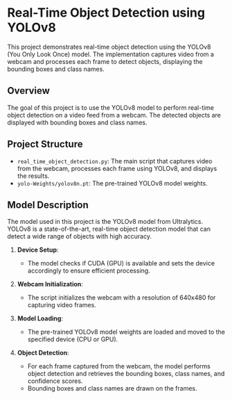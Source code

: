 # Real-Time Object Detection using YOLOv8

This project demonstrates real-time object detection using the YOLOv8 (You Only Look Once) model. The implementation captures video from a webcam and processes each frame to detect objects, displaying the bounding boxes and class names.

## Overview

The goal of this project is to use the YOLOv8 model to perform real-time object detection on a video feed from a webcam. The detected objects are displayed with bounding boxes and class names.

## Project Structure

- `real_time_object_detection.py`: The main script that captures video from the webcam, processes each frame using YOLOv8, and displays the results.
- `yolo-Weights/yolov8n.pt`: The pre-trained YOLOv8 model weights.

## Model Description

The model used in this project is the YOLOv8 model from Ultralytics. YOLOv8 is a state-of-the-art, real-time object detection model that can detect a wide range of objects with high accuracy.

1. **Device Setup**:
   - The model checks if CUDA (GPU) is available and sets the device accordingly to ensure efficient processing.

2. **Webcam Initialization**:
   - The script initializes the webcam with a resolution of 640x480 for capturing video frames.

3. **Model Loading**:
   - The pre-trained YOLOv8 model weights are loaded and moved to the specified device (CPU or GPU).

4. **Object Detection**:
   - For each frame captured from the webcam, the model performs object detection and retrieves the bounding boxes, class names, and confidence scores.
   - Bounding boxes and class names are drawn on the frames.

